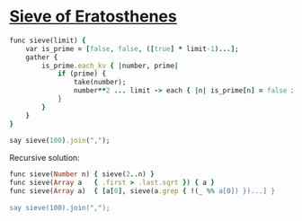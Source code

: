 [1]: http://rosettacode.org/wiki/Sieve_of_Eratosthenes

# [Sieve of Eratosthenes][1]

```ruby
func sieve(limit) {
    var is_prime = [false, false, ([true] * limit-1)...];
    gather {
        is_prime.each_kv { |number, prime|
            if (prime) {
                take(number);
                number**2 ... limit -> each { |n| is_prime[n] = false if n%%number }
            }
        }
    }
}
 
say sieve(100).join(",");
```


Recursive solution:

```ruby
func sieve(Number n) { sieve(2..n) }
func sieve(Array a   { .first > .last.sqrt }) { a }
func sieve(Array a)  { [a[0], sieve(a.grep { !(_ %% a[0]) })...] }
 
say sieve(100).join(",");
```